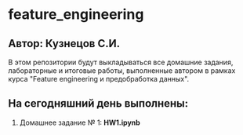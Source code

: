 # feature_engineering
## Автор: Кузнецов С.И.

В этом репозитории будут выкладываться все домашние задания, лабораторные и итоговые работы, выполненные автором в рамках курса "Feature engineering и предобработка данных".

## На сегодняшний день выполнены:
1. Домашнее задание № 1: **HW1.ipynb**
